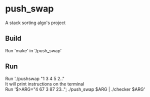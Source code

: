 # push_swap
A stack sorting algo's project 

## Build
Run 'make' in '/push_swap'  

## Run  
Run './pushswap "1 3 4 5 2.."  
It will print instructions on the terminal  
Run '$>ARG="4 67 3 87 23.."; ./push_swap $ARG | ./checker $ARG' 
